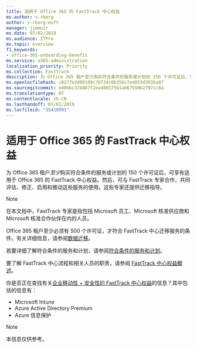 ```yaml
---
title: 适用于 Office 365 的 FastTrack 中心权益
ms.author: v-rberg
author: v-rberg-msft
manager: jimmuir
ms.date: 07/02/2019
ms.audience: ITPro
ms.topic: overview
f1_keywords:
- office-365-onboarding-benefit
ms.service: o365-administration
localization_priority: Priority
ms.collection: FastTrack
description: 为 Office 365 租户至少购买符合条件的服务或计划的 150 个许可证后，可享有适用于 Office 365 的 FastTrack 中心权益。然后，可与 FastTrack 专家合作，共同评估、修正、启用和推动这些服务的使用。这些专家还提供迁移指导。
ms.openlocfilehash: c8277e2d80199c70734c0b156c7e4653d303ba07
ms.sourcegitcommit: ed0bbc37b887f2ea408575b1a667550b2797cc0a
ms.translationtype: HT
ms.contentlocale: zh-CN
ms.lasthandoff: 07/01/2019
ms.locfileid: "35410991"
---
```

# <a name="fasttrack-center-benefit-for-office-365"></a>适用于 Office 365 的 FastTrack 中心权益

为 Office 365 租户*至少*购买符合条件的服务或计划的 150 个许可证后，可享有适用于 Office 365 的 FastTrack 中心权益。然后，可与 FastTrack 专家合作，共同评估、修正、启用和推动这些服务的使用。这些专家还提供迁移指导。 
  
> [!NOTE]
> 在本文档中，FastTrack 专家是指包括 Microsoft 员工、Microsoft 核准供应商和 Microsoft 核准合作伙伴在内的人员。 
  
Office 365 租户至少必须有 500 个许可证，才符合 FastTrack 中心迁移服务的条件。有关详细信息，请参阅[数据迁移](O365-data-migration.md)。
  
若要详细了解符合条件的服务和计划，请参阅[符合条件的服务和计划](M365-eligible-services-and-plans.md)。
  
要了解 FastTrack 中心流程和相关人员的职责，请参阅 [FastTrack 中心权益概述](O365-fasttrack-benefit-overview.md)。
  
你是否正在查找有关[企业移动性 + 安全性的 FastTrack 中心权益](EMS-fasttrack-benefit-for-EMS.md)的信息？其中包括的信息有：
  
- Microsoft Intune    
- Azure Active Directory Premium 
- Azure 信息保护
    
> [!NOTE]
> 本信息仅供参考。 
